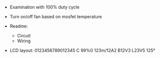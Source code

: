 - Examination with 100% duty cycle
- Turn on/off fan based on mosfet temperature
- Readme: 
  - Circuit
  - Wiring


- LCD layout:
  0123456789012345
  C 99%0 123m/12A2 
  B12V3 L23V5 125°
